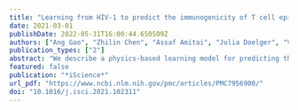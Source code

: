 ```yaml
---
title: "Learning from HIV-1 to predict the immunogenicity of T cell epitopes in SARS-COV-2"
date: 2021-03-01
publishDate: 2022-05-31T16:00:44.650509Z
authors: ["Ang Gao", "Zhilin Chen", "Assaf Amitai", "Julia Doelger", "Vamsee Mallajosyula", "Emily Sundquist", "Florencia Pereyra Segal", "Mary Carrington", "Mark M. Davis", "Hendrik Streeck", "Arup K. Chakraborty", "Boris Julg"]
publication_types: ["2"]
abstract: "We describe a physics-based learning model for predicting the immunogenicity of Cytotoxic-T-Lymphocyte (CTL) epitopes derived from diverse pathogens including SARS-CoV-2. The model was trained and optimized on the relative immunodominance of CTL epitopes in Human Immunodeficiency Virus infection. Its accuracy was tested against experimental data from COVID-19 patients. Our model predicts that only some SARS-CoV-2 epitopes predicted to bind to HLA molecules are immunogenic. The immunogenic CTL epitopes across all SARS-CoV-2 proteins are predicted to provide broad population coverage, but those from the SARS-CoV-2 spike protein alone are unlikely to do so. Our model also predicts that several immunogenic SARS-CoV-2 CTL epitopes are identical to seasonal coronaviruses circulating in the population and such cross-reactive CD8+ T cells can indeed be detected in prepandemic blood donors, suggesting that some level of CTL immunity against COVID-19 may be present in some individuals prior to SARS-CoV-2 infection."
featured: false
publication: "*iScience*"
url_pdf: "https://www.ncbi.nlm.nih.gov/pmc/articles/PMC7956900/"
doi: "10.1016/j.isci.2021.102311"
---
```


